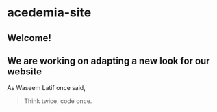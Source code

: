 # acedemia-site
## Welcome!
## We are working on adapting a new look for our website

As Waseem Latif once said, 
> Think twice,
> code once.
